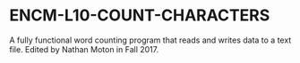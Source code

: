 # ENCM-L10-COUNT-CHARACTERS
A fully functional word counting program that reads and writes data to a text file. Edited by Nathan Moton in Fall 2017.

